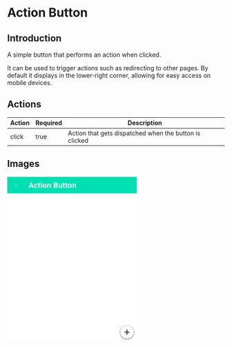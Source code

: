 # Action Button

## Introduction

A simple button that performs an action when clicked.

It can be used to trigger actions such as redirecting to other pages. By default it displays in the
lower-right corner, allowing for easy access on mobile devices.

## Actions

| Action | Required | Description                                            |
| ------ | -------- | ------------------------------------------------------ |
| click  | true     | Action that gets dispatched when the button is clicked |

## Images

<a href="../images/action-button.png"  target="_blank"><img src="../images/action-button.png" style="width: 300px" /></a>
